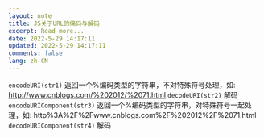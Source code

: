 ```yaml
---
layout: note
title: JS关于URL的编码与解码
excerpt: Read more...
date: 2022-5-29 14:17:11
updated: 2022-5-29 14:17:11
comments: false
lang: zh-CN
---
```


`encodeURI(str1)` 返回一个%编码类型的字符串，不对特殊符号处理，如: http://www.cnblogs.com/%202012/%2071.html
`decodeURI(str2)` 解码
`encodeURIComponent(str3)` 返回一个%编码类型的字符串，对特殊符号一起处理，如: http%3A%2F%2Fwww.cnblogs.com%2F%202012%2F%2071.html
`decodeURIComponent(str4)` 解码
  